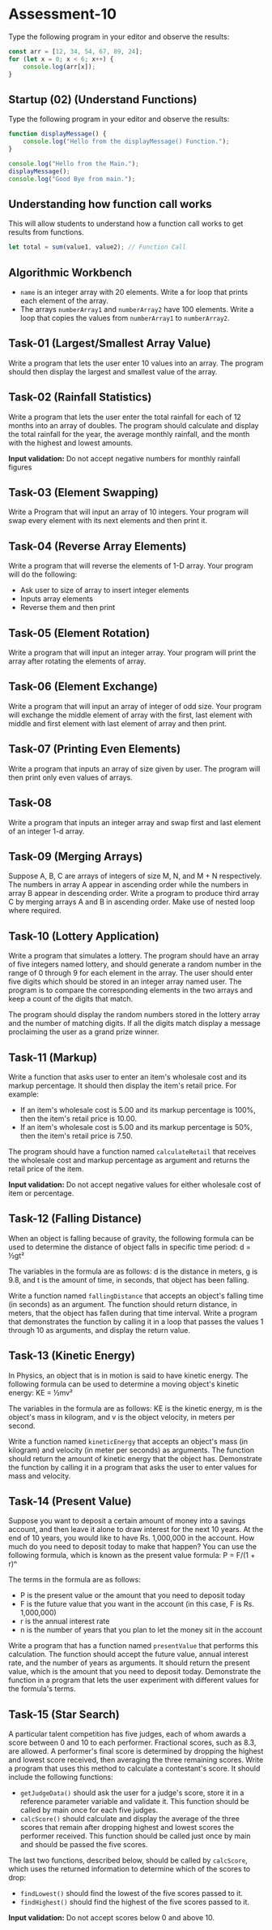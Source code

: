 # Assessment-10

Type the following program in your editor and observe the results:

```javascript
const arr = [12, 34, 54, 67, 89, 24];
for (let x = 0; x < 6; x++) {
    console.log(arr[x]);
}
```

## Startup (02) (Understand Functions)

Type the following program in your editor and observe the results:

```javascript
function displayMessage() {
    console.log("Hello from the displayMessage() Function.");
}

console.log("Hello from the Main.");
displayMessage();
console.log("Good Bye from main.");
```

## Understanding how function call works

This will allow students to understand how a function call works to get results from functions.

```javascript
let total = sum(value1, value2); // Function Call
```

## Algorithmic Workbench

- `name` is an integer array with 20 elements. Write a for loop that prints each element of the array.
- The arrays `numberArray1` and `numberArray2` have 100 elements. Write a loop that copies the values from `numberArray1` to `numberArray2`.

## Task-01 (Largest/Smallest Array Value)

Write a program that lets the user enter 10 values into an array. The program should then display the largest and smallest value of the array.

## Task-02 (Rainfall Statistics)

Write a program that lets the user enter the total rainfall for each of 12 months into an array of doubles. The program should calculate and display the total rainfall for the year, the average monthly rainfall, and the month with the highest and lowest amounts.

**Input validation:** Do not accept negative numbers for monthly rainfall figures

## Task-03 (Element Swapping)

Write a Program that will input an array of 10 integers. Your program will swap every element with its next elements and then print it.

## Task-04 (Reverse Array Elements)

Write a program that will reverse the elements of 1-D array. Your program will do the following:

- Ask user to size of array to insert integer elements
- Inputs array elements
- Reverse them and then print

## Task-05 (Element Rotation)

Write a program that will input an integer array. Your program will print the array after rotating the elements of array.

## Task-06 (Element Exchange)

Write a program that will input an array of integer of odd size. Your program will exchange the middle element of array with the first, last element with middle and first element with last element of array and then print.

## Task-07 (Printing Even Elements)

Write a program that inputs an array of size given by user. The program will then print only even values of arrays.

## Task-08

Write a program that inputs an integer array and swap first and last element of an integer 1-d array.

## Task-09 (Merging Arrays)

Suppose A, B, C are arrays of integers of size M, N, and M + N respectively. The numbers in array A appear in ascending order while the numbers in array B appear in descending order. Write a program to produce third array C by merging arrays A and B in ascending order. Make use of nested loop where required.

## Task-10 (Lottery Application)

Write a program that simulates a lottery. The program should have an array of five integers named lottery, and should generate a random number in the range of 0 through 9 for each element in the array. The user should enter five digits which should be stored in an integer array named user. The program is to compare the corresponding elements in the two arrays and keep a count of the digits that match.

The program should display the random numbers stored in the lottery array and the number of matching digits. If all the digits match display a message proclaiming the user as a grand prize winner.

## Task-11 (Markup)

Write a function that asks user to enter an item's wholesale cost and its markup percentage. It should then display the item's retail price. For example:

- If an item's wholesale cost is 5.00 and its markup percentage is 100%, then the item's retail price is 10.00.
- If an item's wholesale cost is 5.00 and its markup percentage is 50%, then the item's retail price is 7.50.

The program should have a function named `calculateRetail` that receives the wholesale cost and markup percentage as argument and returns the retail price of the item.

**Input validation:** Do not accept negative values for either wholesale cost of item or percentage.

## Task-12 (Falling Distance)

When an object is falling because of gravity, the following formula can be used to determine the distance of object falls in specific time period:
d = ½gt²

The variables in the formula are as follows: d is the distance in meters, g is 9.8, and t is the amount of time, in seconds, that object has been falling.

Write a function named `fallingDistance` that accepts an object's falling time (in seconds) as an argument. The function should return distance, in meters, that the object has fallen during that time interval. Write a program that demonstrates the function by calling it in a loop that passes the values 1 through 10 as arguments, and display the return value.

## Task-13 (Kinetic Energy)

In Physics, an object that is in motion is said to have kinetic energy. The following formula can be used to determine a moving object's kinetic energy:
KE = ½mv²

The variables in the formula are as follows: KE is the kinetic energy, m is the object's mass in kilogram, and v is the object velocity, in meters per second.

Write a function named `kineticEnergy` that accepts an object's mass (in kilogram) and velocity (in meter per seconds) as arguments. The function should return the amount of kinetic energy that the object has. Demonstrate the function by calling it in a program that asks the user to enter values for mass and velocity.

## Task-14 (Present Value)

Suppose you want to deposit a certain amount of money into a savings account, and then leave it alone to draw interest for the next 10 years. At the end of 10 years, you would like to have Rs. 1,000,000 in the account. How much do you need to deposit today to make that happen? You can use the following formula, which is known as the present value formula:
P = F/(1 + r)ⁿ

The terms in the formula are as follows:

- P is the present value or the amount that you need to deposit today
- F is the future value that you want in the account (in this case, F is Rs. 1,000,000)
- r is the annual interest rate
- n is the number of years that you plan to let the money sit in the account

Write a program that has a function named `presentValue` that performs this calculation. The function should accept the future value, annual interest rate, and the number of years as arguments. It should return the present value, which is the amount that you need to deposit today. Demonstrate the function in a program that lets the user experiment with different values for the formula's terms.

## Task-15 (Star Search)

A particular talent competition has five judges, each of whom awards a score between 0 and 10 to each performer. Fractional scores, such as 8.3, are allowed. A performer's final score is determined by dropping the highest and lowest score received, then averaging the three remaining scores. Write a program that uses this method to calculate a contestant's score. It should include the following functions:

- `getJudgeData()` should ask the user for a judge's score, store it in a reference parameter variable and validate it. This function should be called by main once for each five judges.
- `calcScore()` should calculate and display the average of the three scores that remain after dropping highest and lowest scores the performer received. This function should be called just once by main and should be passed the five scores.

The last two functions, described below, should be called by `calcScore`, which uses the returned information to determine which of the scores to drop:

- `findLowest()` should find the lowest of the five scores passed to it.
- `findHighest()` should find the highest of the five scores passed to it.

**Input validation:** Do not accept scores below 0 and above 10.
